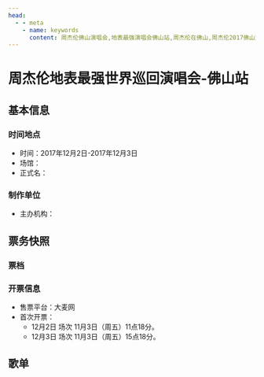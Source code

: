 ```yaml
---
head:
  - - meta
    - name: keywords
      content: 周杰伦佛山演唱会,地表最强演唱会佛山站,周杰伦在佛山,周杰伦2017佛山演唱会
---
```


# 周杰伦地表最强世界巡回演唱会-佛山站

## 基本信息

### 时间地点
- 时间：2017年12月2日-2017年12月3日
- 场馆：
- 正式名：

### 制作单位
- 主办机构：

## 票务快照
### 票档

### 开票信息
- 售票平台：大麦网
- 首次开票：
    - 12月2日 场次 11月3日（周五）11点18分。
    - 12月3日 场次 11月3日（周五）15点18分。
## 歌单